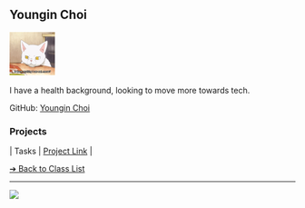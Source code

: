<style>@import url("//readme.codeadam.ca/readme.css");</style>

## Youngin Choi

![Youngin Choi Profile](../images/soysauce4444.png)

I have a health background, looking to move more towards tech.

GitHub: [Youngin Choi](https://github.com/soysauce4444)


### Projects

| Tasks | [Project Link](https://tasks.brickmmo.com/) |

[&#10132; Back to Class List](/)

---

<a href="https://brickmmo.com">
<img src="https://brickmmo.com/images/brickmmo-logo-horizontal.jpg" width="100">
</a>
